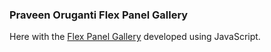 ### Praveen Oruganti Flex Panel Gallery

Here with the [Flex Panel Gallery](https://praveenoruganti.github.io/praveenoruganti-vanilla-js/0_Projects/praveenoruganti-flex-panel-gallery) developed using JavaScript.